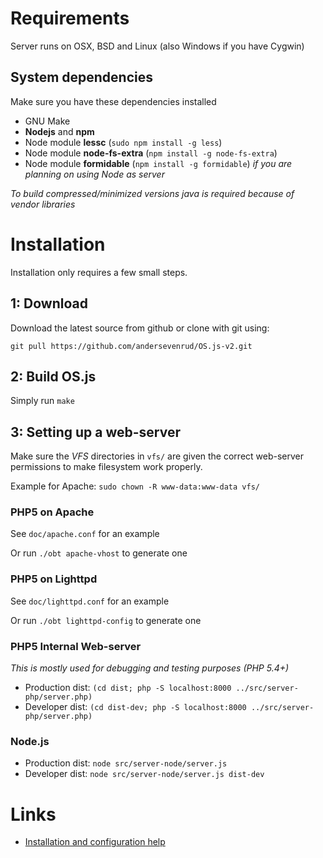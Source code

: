 # Requirements
Server runs on OSX, BSD and Linux (also Windows if you have Cygwin)

## System dependencies

Make sure you have these dependencies installed

* GNU Make
* **Nodejs** and **npm**
* Node module **lessc** (`sudo npm install -g less`)
* Node module **node-fs-extra** (`npm install -g node-fs-extra`)
* Node module **formidable** (`npm install -g formidable`) _if you are planning on using Node as server_

_To build compressed/minimized versions java is required because of vendor libraries_

# Installation
Installation only requires a few small steps.

## 1: Download

Download the latest source from github or clone with git using:

`git pull https://github.com/andersevenrud/OS.js-v2.git`

## 2: Build OS.js

Simply run `make`

## 3: Setting up a web-server

Make sure the _VFS_ directories in `vfs/` are given the correct web-server permissions to make filesystem work properly.

Example for Apache: `sudo chown -R www-data:www-data vfs/`

### PHP5 on Apache

See `doc/apache.conf` for an example

Or run `./obt apache-vhost` to generate one

### PHP5 on Lighttpd

See `doc/lighttpd.conf` for an example

Or run `./obt lighttpd-config` to generate one

### PHP5 Internal Web-server
*This is mostly used for debugging and testing purposes (PHP 5.4+)*

* Production dist: `(cd dist; php -S localhost:8000 ../src/server-php/server.php)`
* Developer dist: `(cd dist-dev; php -S localhost:8000 ../src/server-php/server.php)`

### Node.js

* Production dist: `node src/server-node/server.js`
* Developer dist: `node src/server-node/server.js dist-dev`

# Links

* [Installation and configuration help](https://github.com/andersevenrud/OS.js-v2/wiki/Installation%20and%20Configuration)
